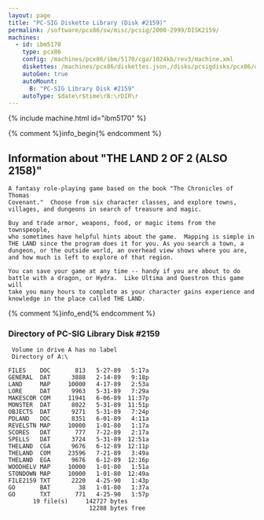 ```yaml
---
layout: page
title: "PC-SIG Diskette Library (Disk #2159)"
permalink: /software/pcx86/sw/misc/pcsig/2000-2999/DISK2159/
machines:
  - id: ibm5170
    type: pcx86
    config: /machines/pcx86/ibm/5170/cga/1024kb/rev3/machine.xml
    diskettes: /machines/pcx86/diskettes.json,/disks/pcsigdisks/pcx86/diskettes.json
    autoGen: true
    autoMount:
      B: "PC-SIG Library Disk #2159"
    autoType: $date\r$time\rB:\rDIR\r
---
```


{% include machine.html id="ibm5170" %}

{% comment %}info_begin{% endcomment %}

## Information about "THE LAND 2 OF 2 (ALSO 2158)"

    A fantasy role-playing game based on the book "The Chronicles of Thomas
    Covenant."  Choose from six character classes, and explore towns,
    villages, and dungeons in search of treasure and magic.
    
    Buy and trade armor, weapons, food, or magic items from the townspeople,
    who sometimes have helpful hints about the game.  Mapping is simple in
    THE LAND since the program does it for you. As you search a town, a
    dungeon, or the outside world, an overhead view shows where you are,
    and how much is left to explore of that region.
    
    You can save your game at any time -- handy if you are about to do
    battle with a dragon, or Hydra.  Like Ultima and Questron this game will
    take you many hours to complete as your character gains experience and
    knowledge in the place called THE LAND.
{% comment %}info_end{% endcomment %}


### Directory of PC-SIG Library Disk #2159

     Volume in drive A has no label
     Directory of A:\

    FILES    DOC       813   5-27-89   5:17a
    GENERAL  DAT      3888   2-14-89   9:18p
    LAND     MAP     10000   4-17-89   2:53a
    LORE     DAT      9963   5-31-89   7:29a
    MAKESCOR COM     11941   6-06-89  11:37p
    MONSTER  DAT      8022   5-31-89  11:51p
    OBJECTS  DAT      9271   5-31-89   7:24p
    PDLAND   DOC      8351   6-01-89   4:11a
    REVELSTN MAP     10000   1-01-80   1:17a
    SCORES   DAT       777   7-22-89   2:17a
    SPELLS   DAT      3724   5-31-89  12:51a
    THELAND  CGA      9676   6-12-89  12:11p
    THELAND  COM     23596   7-21-89   3:49a
    THELAND  EGA      9676   6-12-89  12:16p
    WOODHELV MAP     10000   1-01-80   1:51a
    STONDOWN MAP     10000   1-01-80  12:49a
    FILE2159 TXT      2220   4-25-90   1:43p
    GO       BAT        38   1-01-80   1:37a
    GO       TXT       771   4-25-90   1:57p
           19 file(s)     142727 bytes
                           12288 bytes free

